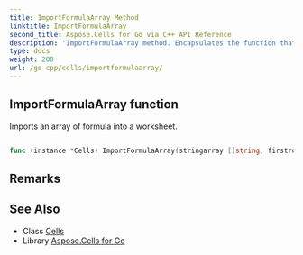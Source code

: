 ```yaml
---
title: ImportFormulaArray Method 
linktitle: ImportFormulaArray
second_title: Aspose.Cells for Go via C++ API Reference
description: 'ImportFormulaArray method. Encapsulates the function that represents importformulaarray in Go.'
type: docs
weight: 200
url: /go-cpp/cells/importformulaarray/
---
```


## ImportFormulaArray function

Imports an array of formula into a worksheet.

```go

func (instance *Cells) ImportFormulaArray(stringarray []string, firstrow int32, firstcolumn int32, isvertical bool)  error

```

## Remarks


## See Also

* Class [Cells](../)
* Library [Aspose.Cells for Go](../../)
